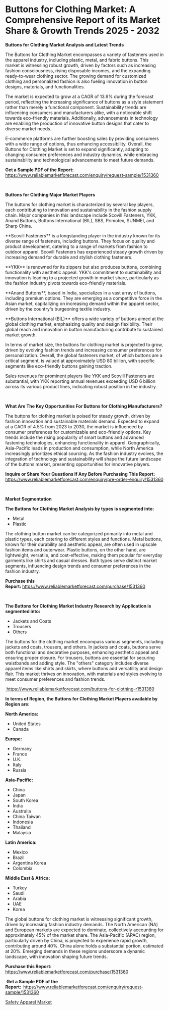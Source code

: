 <p><h1>Buttons for Clothing Market: A Comprehensive Report of its Market Share & Growth Trends 2025 - 2032</h1></p><p><strong>Buttons for Clothing Market Analysis and Latest Trends</strong></p>
<p><p>The Buttons for Clothing Market encompasses a variety of fasteners used in the apparel industry, including plastic, metal, and fabric buttons. This market is witnessing robust growth, driven by factors such as increasing fashion consciousness, rising disposable incomes, and the expanding ready-to-wear clothing sector. The growing demand for customized clothing and personalized fashion is also fueling innovation in button designs, materials, and functionalities.</p><p>The market is expected to grow at a CAGR of 13.9% during the forecast period, reflecting the increasing significance of buttons as a style statement rather than merely a functional component. Sustainability trends are influencing consumers and manufacturers alike, with a noticeable shift towards eco-friendly materials. Additionally, advancements in technology are enabling the production of innovative button designs that cater to diverse market needs.</p><p>E-commerce platforms are further boosting sales by providing consumers with a wide range of options, thus enhancing accessibility. Overall, the Buttons for Clothing Market is set to expand significantly, adapting to changing consumer preferences and industry dynamics, while embracing sustainability and technological advancements to meet future demands.</p></p>
<p><strong>Get a Sample PDF of the Report:&nbsp;</strong> <a href="https://www.reliablemarketforecast.com/enquiry/request-sample/1531360?utm_campaign=2606&utm_medium=2&utm_source=Github&utm_content=ia&utm_term=02032025&utm_id=buttons-for-clothing">https://www.reliablemarketforecast.com/enquiry/request-sample/1531360</a></p>
<p>&nbsp;</p>
<p><strong>Buttons for Clothing Major Market Players</strong></p>
<p><p>The buttons for clothing market is characterized by several key players, each contributing to innovation and sustainability in the fashion supply chain. Major companies in this landscape include Scovill Fasteners, YKK, Anand Buttons, Buttons International (BIL), SBS, Primotex, SUNMEI, and Sharp China.</p><p>**Scovill Fasteners** is a longstanding player in the industry known for its diverse range of fasteners, including buttons. They focus on quality and product development, catering to a range of markets from fashion to outdoor apparel. Scovill Fasteners has experienced steady growth driven by increasing demand for durable and stylish clothing fasteners.</p><p>**YKK** is renowned for its zippers but also produces buttons, combining functionality with aesthetic appeal. YKK's commitment to sustainability and innovation is leading to a projected growth in market share, particularly as the fashion industry pivots towards eco-friendly materials.</p><p>**Anand Buttons**, based in India, specializes in a vast array of buttons, including premium options. They are emerging as a competitive force in the Asian market, capitalizing on increasing demand within the apparel sector, driven by the country's burgeoning textile industry.</p><p>**Buttons International (BIL)** offers a wide variety of buttons aimed at the global clothing market, emphasizing quality and design flexibility. Their global reach and innovation in button manufacturing contribute to sustained market growth.</p><p>In terms of market size, the buttons for clothing market is projected to grow, driven by evolving fashion trends and increasing consumer preferences for personalization. Overall, the global fasteners market, of which buttons are a critical segment, is valued at approximately USD 80 billion, with specific segments like eco-friendly buttons gaining traction.</p><p>Sales revenues for prominent players like YKK and Scovill Fasteners are substantial, with YKK reporting annual revenues exceeding USD 6 billion across its various product lines, indicating robust position in the industry.</p></p>
<p>&nbsp;</p>
<p><strong>What Are The Key Opportunities For Buttons for Clothing Manufacturers?</strong></p>
<p><p>The buttons for clothing market is poised for steady growth, driven by fashion innovation and sustainable materials demand. Expected to expand at a CAGR of 4.5% from 2023 to 2030, the market is influenced by consumer preferences for customizable and eco-friendly options. Key trends include the rising popularity of smart buttons and advanced fastening technologies, enhancing functionality in apparel. Geographically, Asia-Pacific leads in production and consumption, while North America increasingly prioritizes ethical sourcing. As the fashion industry evolves, the integration of technology and sustainability will shape the future landscape of the buttons market, presenting opportunities for innovative players.</p></p>
<p><strong>Inquire or Share Your Questions If Any Before Purchasing This Report:</strong> <a href="https://www.reliablemarketforecast.com/enquiry/pre-order-enquiry/1531360?utm_campaign=2606&utm_medium=2&utm_source=Github&utm_content=ia&utm_term=02032025&utm_id=buttons-for-clothing">https://www.reliablemarketforecast.com/enquiry/pre-order-enquiry/1531360</a></p>
<p>&nbsp;</p>
<p><strong>Market Segmentation</strong></p>
<p><strong>The Buttons for Clothing Market Analysis by types is segmented into:</strong></p>
<p><ul><li>Metal</li><li>Plastic</li></ul></p>
<p><p>The clothing button market can be categorized primarily into metal and plastic types, each catering to different styles and functions. Metal buttons, known for their durability and aesthetic appeal, are often used in upscale fashion items and outerwear. Plastic buttons, on the other hand, are lightweight, versatile, and cost-effective, making them popular for everyday garments like shirts and casual dresses. Both types serve distinct market segments, influencing design trends and consumer preferences in the fashion industry.</p></p>
<p><strong>Purchase this Report:&nbsp;</strong><a href="https://www.reliablemarketforecast.com/purchase/1531360?utm_campaign=2606&utm_medium=2&utm_source=Github&utm_content=ia&utm_term=02032025&utm_id=buttons-for-clothing">https://www.reliablemarketforecast.com/purchase/1531360</a></p>
<p>&nbsp;</p>
<p><strong>The Buttons for Clothing Market Industry Research by Application is segmented into:</strong></p>
<p><ul><li>Jackets and Coats</li><li>Trousers</li><li>Others</li></ul></p>
<p><p>The buttons for the clothing market encompass various segments, including jackets and coats, trousers, and others. In jackets and coats, buttons serve both functional and decorative purposes, enhancing aesthetic appeal and ensuring proper closure. For trousers, buttons are essential for securing waistbands and adding style. The "others" category includes diverse apparel items like shirts and skirts, where buttons add versatility and design flair. This market thrives on innovation, with materials and styles evolving to meet consumer preferences and fashion trends.</p></p>
<p><a href="https://www.reliablemarketforecast.com/buttons-for-clothing-r1531360?utm_campaign=2606&utm_medium=2&utm_source=Github&utm_content=ia&utm_term=02032025&utm_id=buttons-for-clothing">&nbsp;https://www.reliablemarketforecast.com/buttons-for-clothing-r1531360</a></p>
<p><strong>In terms of Region, the Buttons for Clothing Market Players available by Region are:</strong></p>
<p>
    <p> <strong> North America: </strong>
        <ul>
            <li>United States</li>
            <li>Canada</li>
        </ul>
        </p> 
    <p> <strong> Europe: </strong>
        <ul>
            <li>Germany</li>
            <li>France</li>
            <li>U.K.</li>
            <li>Italy</li>
            <li>Russia</li>
        </ul>
        </p> 
    <p> <strong> Asia-Pacific: </strong>
        <ul>
            <li>China</li>
            <li>Japan</li>
            <li>South Korea</li>
            <li>India</li>
            <li>Australia</li>
            <li>China Taiwan</li>
            <li>Indonesia</li>
            <li>Thailand</li>
            <li>Malaysia</li>
        </ul>
        </p> 
    <p> <strong> Latin America: </strong>
        <ul>
            <li>Mexico</li>
            <li>Brazil</li>
            <li>Argentina Korea</li>
            <li>Colombia</li>
        </ul>
        </p> 
    <p> <strong> Middle East & Africa: </strong>
        <ul>
            <li>Turkey</li>
            <li>Saudi</li>
            <li>Arabia</li>
            <li>UAE</li>
            <li>Korea</li>
        </ul>
    </p>
    </p>
<p><p>The global buttons for clothing market is witnessing significant growth, driven by increasing fashion industry demands. The North American (NA) and European markets are expected to dominate, collectively accounting for approximately 45% of the market share. The Asia-Pacific (APAC) region, particularly driven by China, is projected to experience rapid growth, contributing around 40%. China alone holds a substantial portion, estimated at 20%. Emerging demands in these regions underscore a dynamic landscape, with innovation shaping future trends.</p></p>
<p><strong>Purchase this Report: </strong><a href="https://www.reliablemarketforecast.com/purchase/1531360?utm_campaign=2606&utm_medium=2&utm_source=Github&utm_content=ia&utm_term=02032025&utm_id=buttons-for-clothing">https://www.reliablemarketforecast.com/purchase/1531360</a></p>
<p>&nbsp;<strong>Get a Sample PDF of the Report:&nbsp;&nbsp;</strong><a href="https://www.reliablemarketforecast.com/enquiry/request-sample/1531360?utm_campaign=2606&utm_medium=2&utm_source=Github&utm_content=ia&utm_term=02032025&utm_id=buttons-for-clothing">https://www.reliablemarketforecast.com/enquiry/request-sample/1531360</a></p>
<p><strong></strong></p>
<p><p><a href="https://github.com/danikabiele541/Market-Research-Report-List-1/blob/main/safety-apparel-market.md?utm_campaign=2606&utm_medium=2&utm_source=Github&utm_content=ia&utm_term=02032025&utm_id=buttons-for-clothing">Safety Apparel Market</a></p></p>